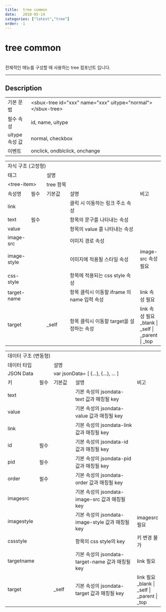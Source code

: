 ```yaml
---
title:  tree common
date:   2018-05-14
categories: ["latest","tree"]
order: -1
---
```


tree common
===

<br>
전체적인 메뉴를 구성할 때 사용하는 tree 컴포넌트 입니다.

---

## Description

<table style="width:100%">
    <colgroup>
        <col width="15%"/>
        <col width="35%"/>
        <col width="15%"/>
        <col width="35%"/>
    </colgroup>
    <tr>
        <td class="tdTitle tdBg">기본 문법</td>
        <td colspan="3">&lt;sbux-tree id="xxx" name="xxx" uitype="normal"&gt;&lt;/sbux-tree&gt;</td>
    </tr>
    <tr>
        <td class="tdTitle tdBg">필수 속성</td>
        <td colspan="3">id, name, uitype</td>
    </tr>
    <tr>
        <td class="tdTitle tdBg">uitype 속성 값</td>
        <td colspan="3">normal, checkbox</td>
    </tr>
    <tr>
        <td class="tdTitle tdBg">이벤트</td>
        <td colspan="3">onclick, ondblclick, onchange</td>
    </tr>
</table>

<table style="width:100%">
    <colgroup>
        <col width="15%"/>
        <col width="10%"/>
        <col width="15%"/>
        <col width="45%"/>
        <col width="15%"/>
    </colgroup>
    <tr>
        <td class="tdTitle tdBg tdCenter" colspan="5">자식 구조 (고정형)</td>
    </tr>
    <tr>
        <td class="tdTitle tdBg tdCenter" colspan="2">태그</td>
        <td class="tdTitle tdBg tdCenter" colspan="3">설명</td>
    </tr>
    <tr>
        <td class="tdCenter" colspan="2">&lt;tree-item&gt;</td>
        <td class="tdCenter" colspan="3">tree 항목</td>
    </tr>
    <tr>
        <td class="tdTitle tdBg tdCenter">속성명</td>
        <td class="tdTitle tdBg tdCenter">필수</td>
        <td class="tdTitle tdBg tdCenter">기본값</td>
        <td class="tdTitle tdBg tdCenter">설명</td>
        <td class="tdTitle tdBg tdCenter">비고</td>
    </tr>
    <tr>
        <td>link</td>
        <td class="tdCenter"></td>
        <td></td>
        <td>클릭 시 이동하는 링크 주소 속성</td>
        <td class="tdCenter"></td>
    </tr>
    <tr>
        <td>text</td>
        <td class="tdCenter">필수</td>
        <td></td>
        <td>항목의 문구를 나타내는 속성</td>
        <td class="tdCenter"></td>
    </tr>
    <tr>
        <td>value</td>
        <td class="tdCenter"></td>
        <td></td>
        <td>항목의 value 를 나타내는 속성</td>
        <td class="tdCenter"></td>
    </tr>
    <tr>
        <td>image-src</td>
        <td class="tdCenter"></td>
        <td></td>
        <td>이미지 경로 속성</td>
        <td class="tdCenter"></td>
    </tr>
    <tr>
        <td>image-style</td>
        <td class="tdCenter"></td>
        <td></td>
        <td>이미지에 적용될 스타일 속성</td>
        <td class="tdCenter">image-src 속성 필요</td>
    </tr>
    <tr>
        <td>css-style</td>
        <td class="tdCenter"></td>
        <td></td>
        <td>항목에 적용되는 css style 속성</td>
        <td class="tdCenter"></td>
    </tr>
    <tr>
        <td>target-name</td>
        <td class="tdCenter"></td>
        <td></td>
        <td>항목 클릭시 이동할 iframe 의 name 입력 속성</td>
        <td class="tdCenter">link 속성 필요</td>
    </tr>
    <tr>
        <td>target</td>
        <td class="tdCenter"></td>
        <td>_self</td>
        <td>항목 클릭시 이동할 target을 설정하는 속성</td>
        <td class="tdCenter">
            link 속성 필요<br>
            _blank | _self | _parent | _top
        </td>
    </tr>
</table>

<table style="width:100%">
    <colgroup>
        <col width="15%"/>
        <col width="10%"/>
        <col width="15%"/>
        <col width="45%"/>
        <col width="15%"/>
    </colgroup>
    <tr>
        <td class="tdTitle tdBg tdCenter" colspan="5">데이터 구조 (변동형)</td>
    </tr>
    <tr>
        <td class="tdTitle tdBg tdCenter" colspan="2">데이터 타입</td>
        <td class="tdTitle tdBg tdCenter" colspan="3">설명</td>
    </tr>
    <tr>
        <td class="tdCenter" colspan="2">JSON Data</td>
        <td class="tdCenter" colspan="3">var jsonData= [ {...}, {...}, ... ]</td>
    </tr>
    <tr>
        <td class="tdTitle tdBg tdCenter">키</td>
        <td class="tdTitle tdBg tdCenter">필수</td>
        <td class="tdTitle tdBg tdCenter">기본값</td>
        <td class="tdTitle tdBg tdCenter">설명</td>
        <td class="tdTitle tdBg tdCenter">비고</td>
    </tr>
    <tr>
        <td>text</td>
        <td class="tdCenter"></td>
        <td></td>
        <td>기본 속성의 jsondata-text 값과 매칭될 key</td>
        <td class="tdCenter"></td>
    </tr>
    <tr>
        <td>value</td>
        <td class="tdCenter"></td>
        <td></td>
        <td>기본 속성의 jsondata-value 값과 매칭될 key</td>
        <td class="tdCenter"></td>
    </tr>
    <tr>
        <td>link</td>
        <td class="tdCenter"></td>
        <td></td>
        <td>기본 속성의 jsondata-link 값과 매칭될 key</td>
        <td class="tdCenter"></td>
    </tr>
    <tr>
        <td>id</td>
        <td class="tdCenter">필수</td>
        <td></td>
        <td>기본 속성의 jsondata-id 값과 매칭될 key</td>
        <td class="tdCenter"></td>
    </tr>
    <tr>
        <td>pid</td>
        <td class="tdCenter">필수</td>
        <td></td>
        <td>기본 속성의 jsondata-pid 값과 매칭될 key</td>
        <td class="tdCenter"></td>
    </tr>
    <tr>
        <td>order</td>
        <td class="tdCenter">필수</td>
        <td></td>
        <td>기본 속성의 jsondata-order 값과 매칭될 key</td>
        <td class="tdCenter"></td>
    </tr>
    <tr>
        <td>imagesrc</td>
        <td class="tdCenter"></td>
        <td></td>
        <td>기본 속성의 jsondata-image-src 값과 매칭될 key</td>
        <td class="tdCenter"></td>
    </tr>
    <tr>
        <td>imagestyle</td>
        <td class="tdCenter"></td>
        <td></td>
        <td>기본 속성의 jsondata-image-style 값과 매칭될 key</td>
        <td class="tdCenter">imagesrc 필요</td>
    </tr>
    <tr>
        <td>cssstyle</td>
        <td class="tdCenter"></td>
        <td></td>
        <td>항목의 css style의 key</td>
        <td class="tdCenter">키 변경 불가</td>
    </tr>
    <tr>
        <td>targetname</td>
        <td class="tdCenter"></td>
        <td></td>
        <td>기본 속성의 jsondata-target-name 값과 매칭될 key</td>
        <td class="tdCenter">link 필요</td>
    </tr>
    <tr>
        <td>target</td>
        <td class="tdCenter"></td>
        <td>_self</td>
        <td>기본 속성의 jsondata-target 값과 매칭될 key</td>
        <td class="tdCenter">
            link 필요<br>
            _blank | _self | _parent | _top
        </td>
    </tr>
</table>